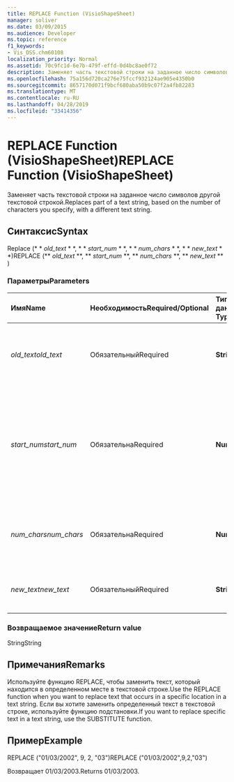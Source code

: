 ```yaml
---
title: REPLACE Function (VisioShapeSheet)
manager: soliver
ms.date: 03/09/2015
ms.audience: Developer
ms.topic: reference
f1_keywords:
- Vis_DSS.chm60108
localization_priority: Normal
ms.assetid: 70c9fc1d-6e7b-479f-effd-0d4bc8ae0f72
description: Заменяет часть текстовой строки на заданное число символов другой текстовой строкой.
ms.openlocfilehash: 75a156d720ca276e75fccf932124ae905e4350b0
ms.sourcegitcommit: 8657170d071f9bcf680aba50b9c07f2a4fb82283
ms.translationtype: MT
ms.contentlocale: ru-RU
ms.lasthandoff: 04/28/2019
ms.locfileid: "33414356"
---
```

# <a name="replace-function-visioshapesheet"></a><span data-ttu-id="e24dc-103">REPLACE Function (VisioShapeSheet)</span><span class="sxs-lookup"><span data-stu-id="e24dc-103">REPLACE Function (VisioShapeSheet)</span></span>

<span data-ttu-id="e24dc-104">Заменяет часть текстовой строки на заданное число символов другой текстовой строкой.</span><span class="sxs-lookup"><span data-stu-id="e24dc-104">Replaces part of a text string, based on the number of characters you specify, with a different text string.</span></span>
  
## <a name="syntax"></a><span data-ttu-id="e24dc-105">Синтаксис</span><span class="sxs-lookup"><span data-stu-id="e24dc-105">Syntax</span></span>

<span data-ttu-id="e24dc-106">Replace (\* \* *old_text* \* \*, \* \* *start_num* \* \*, \* \* *num_chars* \* \*, \* \* *new_text* \* \*)</span><span class="sxs-lookup"><span data-stu-id="e24dc-106">REPLACE (\*\* *old_text* \*\*, \*\* *start_num* \*\*, \*\* *num_chars* \*\*, \*\* *new_text* \*\* )</span></span> 
  
### <a name="parameters"></a><span data-ttu-id="e24dc-107">Параметры</span><span class="sxs-lookup"><span data-stu-id="e24dc-107">Parameters</span></span>

|<span data-ttu-id="e24dc-108">**Имя**</span><span class="sxs-lookup"><span data-stu-id="e24dc-108">**Name**</span></span>|<span data-ttu-id="e24dc-109">**Необходимость**</span><span class="sxs-lookup"><span data-stu-id="e24dc-109">**Required/Optional**</span></span>|<span data-ttu-id="e24dc-110">**Тип данных**</span><span class="sxs-lookup"><span data-stu-id="e24dc-110">**Data Type**</span></span>|<span data-ttu-id="e24dc-111">**Описание**</span><span class="sxs-lookup"><span data-stu-id="e24dc-111">**Description**</span></span>|
|:-----|:-----|:-----|:-----|
| <span data-ttu-id="e24dc-112">_old_text_</span><span class="sxs-lookup"><span data-stu-id="e24dc-112">_old_text_</span></span> <br/> |<span data-ttu-id="e24dc-113">Обязательный</span><span class="sxs-lookup"><span data-stu-id="e24dc-113">Required</span></span>  <br/> |<span data-ttu-id="e24dc-114">**String**</span><span class="sxs-lookup"><span data-stu-id="e24dc-114">**String**</span></span> <br/> |<span data-ttu-id="e24dc-115">Текст, в котором нужно заменить некоторые символы.</span><span class="sxs-lookup"><span data-stu-id="e24dc-115">The text in which you want to replace some characters.</span></span>  <br/> |
| <span data-ttu-id="e24dc-116">_start_num_</span><span class="sxs-lookup"><span data-stu-id="e24dc-116">_start_num_</span></span> <br/> |<span data-ttu-id="e24dc-117">Обязательна</span><span class="sxs-lookup"><span data-stu-id="e24dc-117">Required</span></span>  <br/> |<span data-ttu-id="e24dc-118">**Number**</span><span class="sxs-lookup"><span data-stu-id="e24dc-118">**Number**</span></span> <br/> |<span data-ttu-id="e24dc-119">Позиция символа в _old_text_ , который необходимо заменить на _new_text_.</span><span class="sxs-lookup"><span data-stu-id="e24dc-119">The position of the character in  _old_text_ that you want to replace with  _new_text_.</span></span> <span data-ttu-id="e24dc-120">Первый символ в строке равен позиции 1.</span><span class="sxs-lookup"><span data-stu-id="e24dc-120">The first character in the string is position 1.</span></span>  <br/> |
| <span data-ttu-id="e24dc-121">_num_chars_</span><span class="sxs-lookup"><span data-stu-id="e24dc-121">_num_chars_</span></span> <br/> |<span data-ttu-id="e24dc-122">Обязательна</span><span class="sxs-lookup"><span data-stu-id="e24dc-122">Required</span></span>  <br/> |<span data-ttu-id="e24dc-123">**Number**</span><span class="sxs-lookup"><span data-stu-id="e24dc-123">**Number**</span></span> <br/> |<span data-ttu-id="e24dc-124">Число символов в _old_text_ , которые необходимо заменить</span><span class="sxs-lookup"><span data-stu-id="e24dc-124">The number of characters in  _old_text_ that you want to replace</span></span>  <br/> |
| <span data-ttu-id="e24dc-125">_new_text_</span><span class="sxs-lookup"><span data-stu-id="e24dc-125">_new_text_</span></span> <br/> |<span data-ttu-id="e24dc-126">Обязательный</span><span class="sxs-lookup"><span data-stu-id="e24dc-126">Required</span></span>  <br/> |<span data-ttu-id="e24dc-127">**String**</span><span class="sxs-lookup"><span data-stu-id="e24dc-127">**String**</span></span> <br/> |<span data-ttu-id="e24dc-128">Текст, который заменит символы в _old_text_.</span><span class="sxs-lookup"><span data-stu-id="e24dc-128">The text that will replace characters in  _old_text_.</span></span>  <br/> |
   
### <a name="return-value"></a><span data-ttu-id="e24dc-129">Возвращаемое значение</span><span class="sxs-lookup"><span data-stu-id="e24dc-129">Return value</span></span>

<span data-ttu-id="e24dc-130">String</span><span class="sxs-lookup"><span data-stu-id="e24dc-130">String</span></span>
  
## <a name="remarks"></a><span data-ttu-id="e24dc-131">Примечания</span><span class="sxs-lookup"><span data-stu-id="e24dc-131">Remarks</span></span>

<span data-ttu-id="e24dc-132">Используйте функцию REPLACE, чтобы заменить текст, который находится в определенном месте в текстовой строке.</span><span class="sxs-lookup"><span data-stu-id="e24dc-132">Use the REPLACE function when you want to replace text that occurs in a specific location in a text string.</span></span> <span data-ttu-id="e24dc-133">Если вы хотите заменить определенный текст в текстовой строке, используйте функцию подстановки.</span><span class="sxs-lookup"><span data-stu-id="e24dc-133">If you want to replace specific text in a text string, use the SUBSTITUTE function.</span></span>
  
## <a name="example"></a><span data-ttu-id="e24dc-134">Пример</span><span class="sxs-lookup"><span data-stu-id="e24dc-134">Example</span></span>

<span data-ttu-id="e24dc-135">REPLACE ("01/03/2002", 9, 2, "03")</span><span class="sxs-lookup"><span data-stu-id="e24dc-135">REPLACE ("01/03/2002",9,2,"03")</span></span> 
  
<span data-ttu-id="e24dc-136">Возвращает 01/03/2003.</span><span class="sxs-lookup"><span data-stu-id="e24dc-136">Returns 01/03/2003.</span></span> 
  

